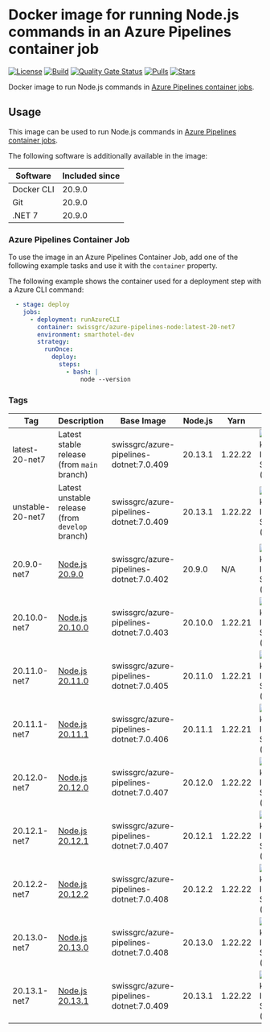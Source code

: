 # Docker image for running Node.js commands in an Azure Pipelines container job

<!-- markdownlint-disable MD013 -->
[![License](https://img.shields.io/badge/license-MIT-blue.svg?style=flat-square)](https://github.com/swissgrc/docker-azure-pipelines-node20-net7/blob/main/LICENSE) [![Build](https://img.shields.io/github/actions/workflow/status/swissgrc/docker-azure-pipelines-node20-net7/publish.yml?branch=develop&style=flat-square)](https://github.com/swissgrc/docker-azure-pipelines-node20-net7/actions/workflows/publish.yml) [![Quality Gate Status](https://sonarcloud.io/api/project_badges/measure?project=swissgrc_docker-azure-pipelines-node20-net7&metric=alert_status)](https://sonarcloud.io/summary/new_code?id=swissgrc_docker-azure-pipelines-node20-net7) [![Pulls](https://img.shields.io/docker/pulls/swissgrc/azure-pipelines-node.svg?style=flat-square)](https://hub.docker.com/r/swissgrc/azure-pipelines-node) [![Stars](https://img.shields.io/docker/stars/swissgrc/azure-pipelines-node.svg?style=flat-square)](https://hub.docker.com/r/swissgrc/azure-pipelines-node)
<!-- markdownlint-restore -->

Docker image to run Node.js commands in [Azure Pipelines container jobs].

## Usage

This image can be used to run Node.js commands in [Azure Pipelines container jobs].

The following software is additionally available in the image:

| Software   | Included since |
|------------|----------------|
| Docker CLI | 20.9.0         |
| Git        | 20.9.0         |
| .NET 7     | 20.9.0         |

### Azure Pipelines Container Job

To use the image in an Azure Pipelines Container Job, add one of the following example tasks and use it with the `container` property.

The following example shows the container used for a deployment step with a Azure CLI command:

```yaml
  - stage: deploy
    jobs:
      - deployment: runAzureCLI
        container: swissgrc/azure-pipelines-node:latest-20-net7
        environment: smarthotel-dev
        strategy:
          runOnce:
            deploy:
              steps:
                - bash: |
                    node --version
```

### Tags

| Tag              | Description                                                                                         | Base Image                                | Node.js | Yarn    | Size                                                                                                                                  |
|------------------|-----------------------------------------------------------------------------------------------------|-------------------------------------------|---------|---------|---------------------------------------------------------------------------------------------------------------------------------------|
| latest-20-net7   | Latest stable release (from `main` branch)                                                          | swissgrc/azure-pipelines-dotnet:7.0.409   | 20.13.1 | 1.22.22 | ![Docker Image Size (tag)](https://img.shields.io/docker/image-size/swissgrc/azure-pipelines-node/latest-20-net7?style=flat-square)   |
| unstable-20-net7 | Latest unstable release (from `develop` branch)                                                     | swissgrc/azure-pipelines-dotnet:7.0.409   | 20.13.1 | 1.22.22 | ![Docker Image Size (tag)](https://img.shields.io/docker/image-size/swissgrc/azure-pipelines-node/unstable-20-net7?style=flat-square) |
| 20.9.0-net7      | [Node.js 20.9.0](https://github.com/nodejs/node/blob/main/doc/changelogs/CHANGELOG_V20.md#20.9.0)   | swissgrc/azure-pipelines-dotnet:7.0.402   | 20.9.0  | N/A     | ![Docker Image Size (tag)](https://img.shields.io/docker/image-size/swissgrc/azure-pipelines-node/20.9.0-net7?style=flat-square)      |
| 20.10.0-net7     | [Node.js 20.10.0](https://github.com/nodejs/node/blob/main/doc/changelogs/CHANGELOG_V20.md#20.10.0) | swissgrc/azure-pipelines-dotnet:7.0.403   | 20.10.0 | 1.22.21 | ![Docker Image Size (tag)](https://img.shields.io/docker/image-size/swissgrc/azure-pipelines-node/20.10.0-net7?style=flat-square)     |
| 20.11.0-net7     | [Node.js 20.11.0](https://github.com/nodejs/node/blob/main/doc/changelogs/CHANGELOG_V20.md#20.11.0) | swissgrc/azure-pipelines-dotnet:7.0.405   | 20.11.0 | 1.22.21 | ![Docker Image Size (tag)](https://img.shields.io/docker/image-size/swissgrc/azure-pipelines-node/20.11.0-net7?style=flat-square)     |
| 20.11.1-net7     | [Node.js 20.11.1](https://github.com/nodejs/node/blob/main/doc/changelogs/CHANGELOG_V20.md#20.11.1) | swissgrc/azure-pipelines-dotnet:7.0.406   | 20.11.1 | 1.22.21 | ![Docker Image Size (tag)](https://img.shields.io/docker/image-size/swissgrc/azure-pipelines-node/20.11.1-net7?style=flat-square)     |
| 20.12.0-net7     | [Node.js 20.12.0](https://github.com/nodejs/node/blob/main/doc/changelogs/CHANGELOG_V20.md#20.12.0) | swissgrc/azure-pipelines-dotnet:7.0.407   | 20.12.0 | 1.22.22 | ![Docker Image Size (tag)](https://img.shields.io/docker/image-size/swissgrc/azure-pipelines-node/20.12.0-net7?style=flat-square)     |
| 20.12.1-net7     | [Node.js 20.12.1](https://github.com/nodejs/node/blob/main/doc/changelogs/CHANGELOG_V20.md#20.12.1) | swissgrc/azure-pipelines-dotnet:7.0.407   | 20.12.1 | 1.22.22 | ![Docker Image Size (tag)](https://img.shields.io/docker/image-size/swissgrc/azure-pipelines-node/20.12.1-net7?style=flat-square)     |
| 20.12.2-net7     | [Node.js 20.12.2](https://github.com/nodejs/node/blob/main/doc/changelogs/CHANGELOG_V20.md#20.12.2) | swissgrc/azure-pipelines-dotnet:7.0.408   | 20.12.2 | 1.22.22 | ![Docker Image Size (tag)](https://img.shields.io/docker/image-size/swissgrc/azure-pipelines-node/20.12.2-net7?style=flat-square)     |
| 20.13.0-net7     | [Node.js 20.13.0](https://github.com/nodejs/node/blob/main/doc/changelogs/CHANGELOG_V20.md#20.13.0) | swissgrc/azure-pipelines-dotnet:7.0.408   | 20.13.0 | 1.22.22 | ![Docker Image Size (tag)](https://img.shields.io/docker/image-size/swissgrc/azure-pipelines-node/20.13.0-net7?style=flat-square)     |
| 20.13.1-net7     | [Node.js 20.13.1](https://github.com/nodejs/node/blob/main/doc/changelogs/CHANGELOG_V20.md#20.13.1) | swissgrc/azure-pipelines-dotnet:7.0.409   | 20.13.1 | 1.22.22 | ![Docker Image Size (tag)](https://img.shields.io/docker/image-size/swissgrc/azure-pipelines-node/20.13.1-net7?style=flat-square)     |

[Azure Pipelines container jobs]: https://docs.microsoft.com/en-us/azure/devops/pipelines/process/container-phases
